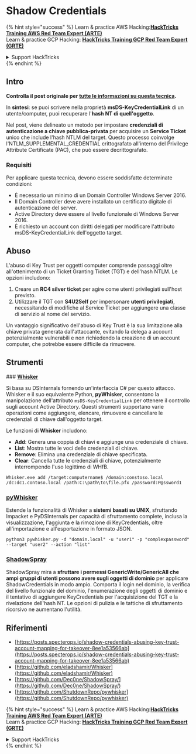 # Shadow Credentials

{% hint style="success" %}
Learn & practice AWS Hacking:<img src="/.gitbook/assets/arte.png" alt="" data-size="line">[**HackTricks Training AWS Red Team Expert (ARTE)**](https://training.hacktricks.xyz/courses/arte)<img src="/.gitbook/assets/arte.png" alt="" data-size="line">\
Learn & practice GCP Hacking: <img src="/.gitbook/assets/grte.png" alt="" data-size="line">[**HackTricks Training GCP Red Team Expert (GRTE)**<img src="/.gitbook/assets/grte.png" alt="" data-size="line">](https://training.hacktricks.xyz/courses/grte)

<details>

<summary>Support HackTricks</summary>

* Check the [**subscription plans**](https://github.com/sponsors/carlospolop)!
* **Join the** 💬 [**Discord group**](https://discord.gg/hRep4RUj7f) or the [**telegram group**](https://t.me/peass) or **follow** us on **Twitter** 🐦 [**@hacktricks\_live**](https://twitter.com/hacktricks\_live)**.**
* **Share hacking tricks by submitting PRs to the** [**HackTricks**](https://github.com/carlospolop/hacktricks) and [**HackTricks Cloud**](https://github.com/carlospolop/hacktricks-cloud) github repos.

</details>
{% endhint %}

## Intro <a href="#3f17" id="3f17"></a>

**Controlla il post originale per [tutte le informazioni su questa tecnica](https://posts.specterops.io/shadow-credentials-abusing-key-trust-account-mapping-for-takeover-8ee1a53566ab).**

In **sintesi**: se puoi scrivere nella proprietà **msDS-KeyCredentialLink** di un utente/computer, puoi recuperare l'**hash NT di quell'oggetto**.

Nel post, viene delineato un metodo per impostare **credenziali di autenticazione a chiave pubblica-privata** per acquisire un **Service Ticket** unico che include l'hash NTLM del target. Questo processo coinvolge l'NTLM_SUPPLEMENTAL_CREDENTIAL crittografato all'interno del Privilege Attribute Certificate (PAC), che può essere decrittografato.

### Requisiti

Per applicare questa tecnica, devono essere soddisfatte determinate condizioni:
- È necessario un minimo di un Domain Controller Windows Server 2016.
- Il Domain Controller deve avere installato un certificato digitale di autenticazione del server.
- Active Directory deve essere al livello funzionale di Windows Server 2016.
- È richiesto un account con diritti delegati per modificare l'attributo msDS-KeyCredentialLink dell'oggetto target.

## Abuso

L'abuso di Key Trust per oggetti computer comprende passaggi oltre all'ottenimento di un Ticket Granting Ticket (TGT) e dell'hash NTLM. Le opzioni includono:
1. Creare un **RC4 silver ticket** per agire come utenti privilegiati sull'host previsto.
2. Utilizzare il TGT con **S4U2Self** per impersonare **utenti privilegiati**, necessitando di modifiche al Service Ticket per aggiungere una classe di servizio al nome del servizio.

Un vantaggio significativo dell'abuso di Key Trust è la sua limitazione alla chiave privata generata dall'attaccante, evitando la delega a account potenzialmente vulnerabili e non richiedendo la creazione di un account computer, che potrebbe essere difficile da rimuovere.

## Strumenti

### [**Whisker**](https://github.com/eladshamir/Whisker)

Si basa su DSInternals fornendo un'interfaccia C# per questo attacco. Whisker e il suo equivalente Python, **pyWhisker**, consentono la manipolazione dell'attributo `msDS-KeyCredentialLink` per ottenere il controllo sugli account Active Directory. Questi strumenti supportano varie operazioni come aggiungere, elencare, rimuovere e cancellare le credenziali di chiave dall'oggetto target.

Le funzioni di **Whisker** includono:
- **Add**: Genera una coppia di chiavi e aggiunge una credenziale di chiave.
- **List**: Mostra tutte le voci delle credenziali di chiave.
- **Remove**: Elimina una credenziale di chiave specificata.
- **Clear**: Cancella tutte le credenziali di chiave, potenzialmente interrompendo l'uso legittimo di WHfB.
```shell
Whisker.exe add /target:computername$ /domain:constoso.local /dc:dc1.contoso.local /path:C:\path\to\file.pfx /password:P@ssword1
```
### [pyWhisker](https://github.com/ShutdownRepo/pywhisker)

Estende la funzionalità di Whisker a **sistemi basati su UNIX**, sfruttando Impacket e PyDSInternals per capacità di sfruttamento complete, inclusa la visualizzazione, l'aggiunta e la rimozione di KeyCredentials, oltre all'importazione e all'esportazione in formato JSON.
```shell
python3 pywhisker.py -d "domain.local" -u "user1" -p "complexpassword" --target "user2" --action "list"
```
### [ShadowSpray](https://github.com/Dec0ne/ShadowSpray/)

ShadowSpray mira a **sfruttare i permessi GenericWrite/GenericAll che ampi gruppi di utenti possono avere sugli oggetti di dominio** per applicare ShadowCredentials in modo ampio. Comporta il login nel dominio, la verifica del livello funzionale del dominio, l'enumerazione degli oggetti di dominio e il tentativo di aggiungere KeyCredentials per l'acquisizione del TGT e la rivelazione dell'hash NT. Le opzioni di pulizia e le tattiche di sfruttamento ricorsivo ne aumentano l'utilità.


## Riferimenti

* [https://posts.specterops.io/shadow-credentials-abusing-key-trust-account-mapping-for-takeover-8ee1a53566ab](https://posts.specterops.io/shadow-credentials-abusing-key-trust-account-mapping-for-takeover-8ee1a53566ab)
* [https://github.com/eladshamir/Whisker](https://github.com/eladshamir/Whisker)
* [https://github.com/Dec0ne/ShadowSpray/](https://github.com/Dec0ne/ShadowSpray/)
* [https://github.com/ShutdownRepo/pywhisker](https://github.com/ShutdownRepo/pywhisker)

{% hint style="success" %}
Learn & practice AWS Hacking:<img src="/.gitbook/assets/arte.png" alt="" data-size="line">[**HackTricks Training AWS Red Team Expert (ARTE)**](https://training.hacktricks.xyz/courses/arte)<img src="/.gitbook/assets/arte.png" alt="" data-size="line">\
Learn & practice GCP Hacking: <img src="/.gitbook/assets/grte.png" alt="" data-size="line">[**HackTricks Training GCP Red Team Expert (GRTE)**<img src="/.gitbook/assets/grte.png" alt="" data-size="line">](https://training.hacktricks.xyz/courses/grte)

<details>

<summary>Support HackTricks</summary>

* Check the [**subscription plans**](https://github.com/sponsors/carlospolop)!
* **Join the** 💬 [**Discord group**](https://discord.gg/hRep4RUj7f) or the [**telegram group**](https://t.me/peass) or **follow** us on **Twitter** 🐦 [**@hacktricks\_live**](https://twitter.com/hacktricks\_live)**.**
* **Share hacking tricks by submitting PRs to the** [**HackTricks**](https://github.com/carlospolop/hacktricks) and [**HackTricks Cloud**](https://github.com/carlospolop/hacktricks-cloud) github repos.

</details>
{% endhint %}
